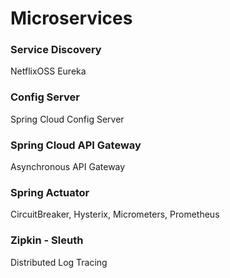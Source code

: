 # Microservices

### Service Discovery
NetflixOSS Eureka

### Config Server
Spring Cloud Config Server

### Spring Cloud API Gateway
Asynchronous API Gateway

### Spring Actuator
CircuitBreaker, Hysterix, Micrometers, Prometheus 

### Zipkin - Sleuth
Distributed Log Tracing